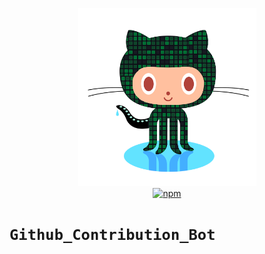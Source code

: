 <p align="center">
<img src="img.png" width="285" height="285" 
alt="git contribution bot logo">
<br>
<a href="https://www.npmjs.org/package/new-component"><img src="https://img.shields.io/npm/v/new-component.svg?style=flat" alt="npm"></a>
</p>

# `Github_Contribution_Bot`
